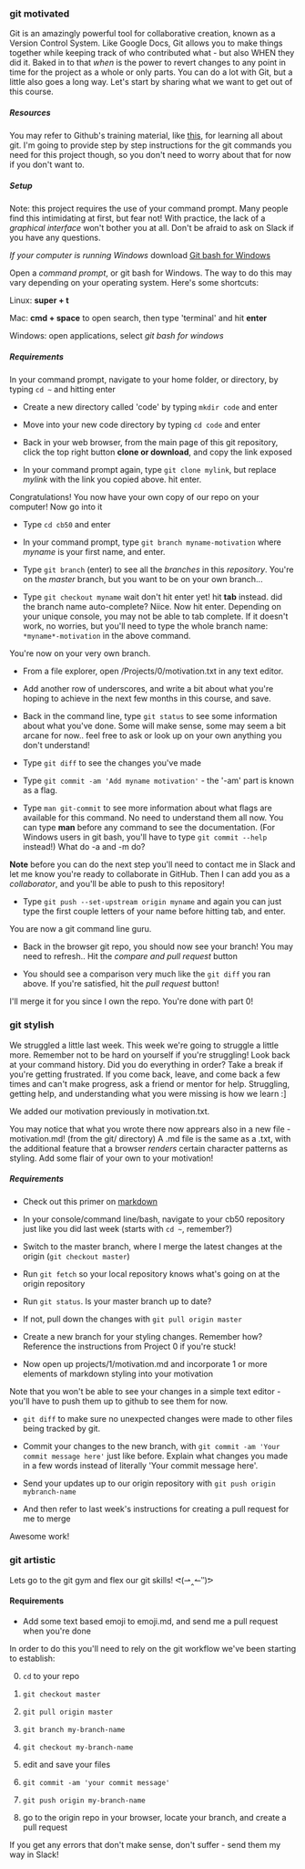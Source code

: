 ### <a name='motivated'></a> git motivated

Git is an amazingly powerful tool for collaborative creation, known as a Version Control System. 
Like Google Docs, Git allows you to make things together while keeping track of who contributed what - but also WHEN they did it. 
Baked in to that *when* is the power to revert changes to any point in time for the project as a whole or only parts. 
You can do a lot with Git, but a little also goes a long way. 
Let's start by sharing what we want to get out of this course. 

##### Resources 

You may refer to Github's training material, like [this](https://guides.github.com/activities/hello-world/), for learning all about git. 
I'm going to provide step by step instructions for the git commands you need for this project though, so you don't need to worry about that for now if you don't want to.

##### Setup

Note: this project requires the use of your command prompt. Many people find this intimidating at first, but fear not! 
With practice, the lack of a *graphical interface* won't bother you at all. Don't be afraid to ask on Slack if you have any questions.

*If your computer is running Windows* download [Git bash for Windows](https://git-scm.com/download/win)

Open a *command prompt*, or git bash for Windows. The way to do this may vary depending on your operating system. Here's some shortcuts:

Linux: **super + t**

Mac: **cmd + space** to open search, then type 'terminal' and hit **enter**

Windows: open applications, select *git bash for windows*

##### Requirements

In your command prompt, navigate to your home folder, or directory, by typing ```cd ~``` and hitting enter

* Create a new directory called 'code' by typing ```mkdir code``` and enter

* Move into your new code directory by typing ```cd code``` and enter

* Back in your web browser, from the main page of this git repository, click the top right button **clone or download**, and copy the link exposed

* In your command prompt again, type ```git clone mylink```, but replace *mylink* with the link you copied above. hit enter.

Congratulations! You now have your own copy of our repo on your computer! Now go into it

* Type ```cd cb50``` and enter

* In your command prompt, type ```git branch myname-motivation``` where *myname* is your first name, and enter.

* Type ```git branch``` (enter) to see all the *branches* in this *repository*. You're on the *master* branch, but you want to be on your own branch...

* Type ```git checkout myname``` wait don't hit enter yet! hit **tab** instead. did the branch name auto-complete? Niice. Now hit enter. Depending on your unique console, you may not be able to tab complete. If it doesn't work, no worries, but you'll need to type the whole branch name: ```*myname*-motivation``` in the above command.

You're now on your very own branch.

* From a file explorer, open /Projects/0/motivation.txt in any text editor.

* Add another row of underscores, and write a bit about what you're hoping to achieve in the next few months in this course, and save.

* Back in the command line, type ```git status``` to see some information about what you've done. Some will make sense, some may seem a bit arcane for now.. feel free to ask or look up on your own anything you don't understand!

* Type ```git diff``` to see the changes you've made

* Type ```git commit -am 'Add myname motivation'``` - the '-am' part is known as a flag.

* Type ```man git-commit``` to see more information about what flags are available for this command. 
No need to understand them all now. You can type **man** before any command to see the documentation. 
(For Windows users in git bash, you'll have to type ```git commit --help``` instead!)
What do -a and -m do?

**Note** before you can do the next step you'll need to contact me in Slack and let me know you're ready to collaborate in GitHub. Then I can add you as a *collaborator*, and you'll be able to push to this repository!

* Type ```git push --set-upstream origin myname``` and again you can just type the first couple letters of your name before hitting tab, and enter.
 
 You are now a git command line guru. 
 
* Back in the browser git repo, you should now see your branch! You may need to refresh.. Hit the *compare and pull request* button

* You should see a comparison very much like the ```git diff``` you ran above. If you're satisfied, hit the *pull request* button! 

I'll merge it for you since I own the repo. You're done with part 0!



### <a name='stylish'></a> git stylish

We struggled a little last week. This week we're going to struggle a little more. 
Remember not to be hard on yourself if you're struggling! 
Look back at your command history. Did you do everything in order?
Take a break if you're getting frustrated. 
If you come back, leave, and come back a few times and can't make progress, ask a friend or mentor for help. 
Struggling, getting help, and understanding what you were missing is how we learn :] 

We added our motivation previously in motivation.txt.

You may notice that what you wrote there now apprears also in a new file - motivation.md! (from the git/ directory) 
A .md file is the same as a .txt, with the additional feature that a browser *renders* certain character patterns as styling.
Add some flair of your own to your motivation!

##### Requirements

* Check out this primer on [markdown](https://github.com/adam-p/markdown-here/wiki/Markdown-Cheatsheet)

* In your console/command line/bash, navigate to your cb50 repository just like you did last week (starts with ```cd ~```, remember?)

* Switch to the master branch, where I merge the latest changes at the origin (```git checkout master```) 

* Run ```git fetch``` so your local repository knows what's going on at the origin repository

* Run ```git status```. Is your master branch up to date?

* If not, pull down the changes with ```git pull origin master```

* Create a new branch for your styling changes. Remember how? Reference the instructions from Project 0 if you're stuck! 

* Now open up projects/1/motivation.md and incorporate 1 or more elements of markdown styling into your motivation

Note that you won't be able to see your changes in a simple text editor - you'll have to push them up to github to see them for now.

* ```git diff``` to make sure no unexpected changes were made to other files being tracked by git.

* Commit your changes to the new branch, with ```git commit -am 'Your commit message here'``` just like before. Explain what changes you made in a few words instead of literally 'Your commit message here'.

* Send your updates up to our origin repository with ```git push origin mybranch-name```

* And then refer to last week's instructions for creating a pull request for me to merge 

Awesome work!



### <a name='artistic'></a> git artistic

Lets go to the git gym and flex our git skills! ᕙ(⇀‸↼‶)ᕗ 

#### Requirements

* Add some text based emoji to emoji.md, and send me a pull request when you're done

In order to do this you'll need to rely on the git workflow we've been starting to establish:

0.  ```cd``` to your repo

1.  ```git checkout master```

2.  ```git pull origin master```

3.  ```git branch my-branch-name```

4.  ```git checkout my-branch-name```

5.  edit and save your files

6.  ```git commit -am 'your commit message'```

7.  ```git push origin my-branch-name```

8.  go to the origin repo in your browser, locate your branch, and create a pull request

If you get any errors that don't make sense, don't suffer - send them my way in Slack!
